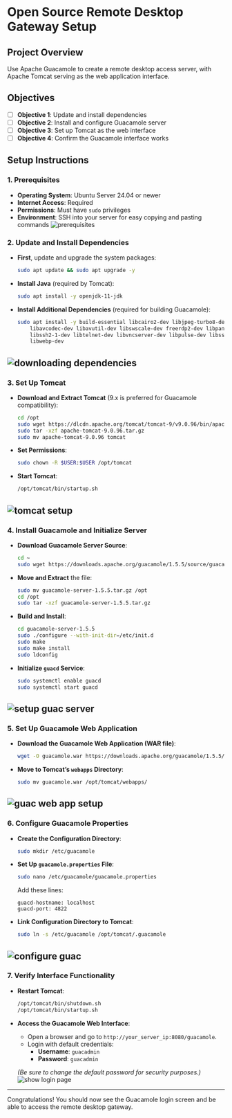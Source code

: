 # Open Source Remote Desktop Gateway Setup

## Project Overview
Use Apache Guacamole to create a remote desktop access server, with Apache Tomcat serving as the web application interface.

## Objectives
- [ ] **Objective 1**: Update and install dependencies
- [ ] **Objective 2**: Install and configure Guacamole server
- [ ] **Objective 3**: Set up Tomcat as the web interface
- [ ] **Objective 4**: Confirm the Guacamole interface works

## Setup Instructions

### 1. Prerequisites
   - **Operating System**: Ubuntu Server 24.04 or newer
   - **Internet Access**: Required
   - **Permissions**: Must have `sudo` privileges
   - **Environment**: SSH into your server for easy copying and pasting commands
   ![prerequisites]()

### 2. Update and Install Dependencies

   - **First**, update and upgrade the system packages:
     ```bash
     sudo apt update && sudo apt upgrade -y
     ```

   - **Install Java** (required by Tomcat):
     ```bash
     sudo apt install -y openjdk-11-jdk
     ```

   - **Install Additional Dependencies** (required for building Guacamole):
     ```bash
     sudo apt install -y build-essential libcairo2-dev libjpeg-turbo8-dev libpng-dev libossp-uuid-dev \
         libavcodec-dev libavutil-dev libswscale-dev freerdp2-dev libpango1.0-dev \
         libssh2-1-dev libtelnet-dev libvncserver-dev libpulse-dev libssl-dev libvorbis-dev \
         libwebp-dev
     ```
![downloading dependencies]()
---

### 3. Set Up Tomcat

   - **Download and Extract Tomcat** (9.x is preferred for Guacamole compatibility):
     ```bash
     cd /opt
     sudo wget https://dlcdn.apache.org/tomcat/tomcat-9/v9.0.96/bin/apache-tomcat-9.0.96.tar.gz
     sudo tar -xzf apache-tomcat-9.0.96.tar.gz
     sudo mv apache-tomcat-9.0.96 tomcat
     ```

   - **Set Permissions**:
     ```bash
     sudo chown -R $USER:$USER /opt/tomcat
     ```

   - **Start Tomcat**:
     ```bash
     /opt/tomcat/bin/startup.sh
     ```
![tomcat setup]()
---

### 4. Install Guacamole and Initialize Server

   - **Download Guacamole Server Source**:
     ```bash
     cd ~
     sudo wget https://downloads.apache.org/guacamole/1.5.5/source/guacamole-server-1.5.5.tar.gz
     ```

   - **Move and Extract** the file:
     ```bash
     sudo mv guacamole-server-1.5.5.tar.gz /opt
     cd /opt
     sudo tar -xzf guacamole-server-1.5.5.tar.gz
     ```

   - **Build and Install**:
     ```bash
     cd guacamole-server-1.5.5
     sudo ./configure --with-init-dir=/etc/init.d
     sudo make
     sudo make install
     sudo ldconfig
     ```

   - **Initialize `guacd` Service**:
     ```bash
     sudo systemctl enable guacd
     sudo systemctl start guacd
     ```
![setup guac server]()
---

### 5. Set Up Guacamole Web Application

   - **Download the Guacamole Web Application (WAR file)**:
     ```bash
     wget -O guacamole.war https://downloads.apache.org/guacamole/1.5.5/binary/guacamole-1.5.5.war
     ```

   - **Move to Tomcat’s `webapps` Directory**:
     ```bash
     sudo mv guacamole.war /opt/tomcat/webapps/
     ```
![guac web app setup]()
---

### 6. Configure Guacamole Properties

   - **Create the Configuration Directory**:
     ```bash
     sudo mkdir /etc/guacamole
     ```

   - **Set Up `guacamole.properties` File**:
     ```bash
     sudo nano /etc/guacamole/guacamole.properties
     ```

     Add these lines:

     ```properties
     guacd-hostname: localhost
     guacd-port: 4822
     ```

   - **Link Configuration Directory to Tomcat**:
     ```bash
     sudo ln -s /etc/guacamole /opt/tomcat/.guacamole
     ```
![configure guac]()
---

### 7. Verify Interface Functionality

   - **Restart Tomcat**:
     ```bash
     /opt/tomcat/bin/shutdown.sh
     /opt/tomcat/bin/startup.sh
     ```

   - **Access the Guacamole Web Interface**:
     - Open a browser and go to `http://your_server_ip:8080/guacamole`.
     - Login with default credentials:
       - **Username**: `guacadmin`
       - **Password**: `guacadmin`

     _(Be sure to change the default password for security purposes.)_
![show login page]()
---

Congratulations! You should now see the Guacamole login screen and be able to access the remote desktop gateway.
